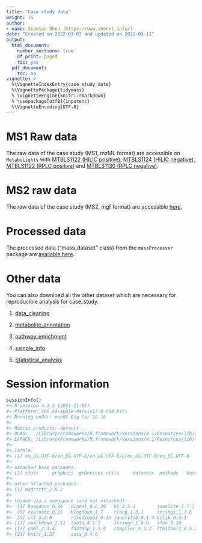 ```yaml
---
title: "Case study data"
weight: 15
author:
- name: Xiaotao Shen (https://www.shenxt.info/)
date: "Created on 2022-03-07 and updated on 2022-03-11"
output:
  html_document:
    number_sections: true
    df_print: paged
    toc: yes
  pdf_document:
    toc: no
vignette: >
  %\VignetteIndexEntry{case_study_data}
  %\VignettePackage{tidymass}
  % \VignetteEngine{knitr::rmarkdown}
  % \usepackage[utf8]{inputenc}
  %\VignetteEncoding{UTF-8}
---
```




# MS1 Raw data

The raw data of the case study (MS1, mzML format) are accessible on `MetaboLights` with [MTBLS1122 (HILIC positive)](https://www.ebi.ac.uk/metabolights/MTBLS1122), [MTBLS1124 (HILIC negative)](https://www.ebi.ac.uk/metabolights/MTBLS1124/descriptors), [MTBLS1122 (RPLC positive)](https://www.ebi.ac.uk/metabolights/MTBLS1129/descriptors) and [MTBLS1130 (RPLC negative)](https://www.ebi.ac.uk/metabolights/MTBLS1130/descriptors).

# MS2 raw data

The raw data of the case study (MS2, mgf format) are accessible [here](https://drive.google.com/file/d/1fR75tWp9jqp8vuWq85GvDGJ864Pb6AH2/view?usp=sharing).

# Processed data

The processed data (“mass_dataset” class) from the `massProcesser` package are [available here](https://drive.google.com/file/d/1BxILAJYAHBiIKLKaAcsTY-tgMCWV2YcO/view?usp=sharing).

# Other data

You can also download all the other dataset which are necessary for reproducible analysis for case_study.

1. [data_cleaning](https://drive.google.com/file/d/1Rg5wzSrIQm5i4Eb6TyK5MrOs342UbOPK/view?usp=sharing)

2. [metabolite_annotation](https://drive.google.com/file/d/1lht4LAG8VKGHqRceslPUc-dZVm72o7eD/view?usp=sharing)

3. [pathway_enrichment](https://drive.google.com/file/d/1ysz9opVjiCVNpLC0R75O2SD56h_2EyPg/view?usp=sharing)

4. [sample_info](https://drive.google.com/file/d/1v47gH9jvcARIuG8DUwSY7RgC58msjNo2/view?usp=sharing)

5. [Statistical_analysis](https://drive.google.com/file/d/1V7U7R12Qpsh3QR3c82F9dGq9x4QxRcpj/view?usp=sharing)

# Session information


```r
sessionInfo()
#> R version 4.1.2 (2021-11-01)
#> Platform: x86_64-apple-darwin17.0 (64-bit)
#> Running under: macOS Big Sur 10.16
#> 
#> Matrix products: default
#> BLAS:   /Library/Frameworks/R.framework/Versions/4.1/Resources/lib/libRblas.0.dylib
#> LAPACK: /Library/Frameworks/R.framework/Versions/4.1/Resources/lib/libRlapack.dylib
#> 
#> locale:
#> [1] en_US.UTF-8/en_US.UTF-8/en_US.UTF-8/C/en_US.UTF-8/en_US.UTF-8
#> 
#> attached base packages:
#> [1] stats     graphics  grDevices utils     datasets  methods   base     
#> 
#> other attached packages:
#> [1] magrittr_2.0.2
#> 
#> loaded via a namespace (and not attached):
#>  [1] bookdown_0.24   digest_0.6.29   R6_2.5.1        jsonlite_1.7.3 
#>  [5] evaluate_0.15   blogdown_1.7    rlang_1.0.1     stringi_1.7.6  
#>  [9] cli_3.2.0       rstudioapi_0.13 jquerylib_0.1.4 bslib_0.3.1    
#> [13] rmarkdown_2.11  tools_4.1.2     stringr_1.4.0   xfun_0.29      
#> [17] yaml_2.3.4      fastmap_1.1.0   compiler_4.1.2  htmltools_0.5.2
#> [21] knitr_1.37      sass_0.4.0
```
